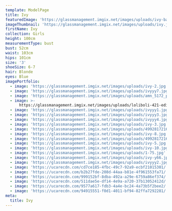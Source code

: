```yaml
---
template: ModelPage
title: Ivy
featuredImage: 'https://glassmanagement.imgix.net/images/uploads/ivy-banner.jpg'
imageThumbnail: 'https://glassmanagement.imgix.net/images/uploads/ivy.jpg'
firstName: Ivy
collection: Girls
height: 100cm
measurementType: bust
bust: 52cm
waist: 103cm
hips: 101cm
size: '3'
shoeSize: 6-7
hair: Blonde
eyes: Blue
imagePortfolio:
  - image: 'https://glassmanagement.imgix.net/images/uploads/ivy-2.jpg'
  - image: 'https://glassmanagement.imgix.net/images/uploads/ivyyy7.jpg'
  - image: 'https://glassmanagement.imgix.net/images/uploads/amn_5172_preview.jpg'
  - image: >-
      https://glassmanagement.imgix.net/images/uploads/loliboli-421-edit-2-copy.jpg
  - image: 'https://glassmanagement.imgix.net/images/uploads/ivyyy1.jpg'
  - image: 'https://glassmanagement.imgix.net/images/uploads/ivyyy3.jpg'
  - image: 'https://glassmanagement.imgix.net/images/uploads/ivyyy4.jpg'
  - image: 'https://glassmanagement.imgix.net/images/uploads/ivy-3.jpg'
  - image: 'https://glassmanagement.imgix.net/images/uploads/4992817216__mg_2889.jpg'
  - image: 'https://glassmanagement.imgix.net/images/uploads/ivy-8.jpg'
  - image: 'https://glassmanagement.imgix.net/images/uploads/4992817216__mg_2952.jpg'
  - image: 'https://glassmanagement.imgix.net/images/uploads/ivy-5.jpg'
  - image: 'https://glassmanagement.imgix.net/images/uploads/ivy-10.jpg'
  - image: 'https://glassmanagement.imgix.net/images/uploads/1-75.jpg'
  - image: 'https://glassmanagement.imgix.net/images/uploads/ivy-y66.jpg'
  - image: 'https://glassmanagement.imgix.net/images/uploads/ivyyy2.jpg'
  - image: 'https://ucarecdn.com/cd7ce185-4fbc-49c7-92a9-ecbf21015301/'
  - image: 'https://ucarecdn.com/b2b27fde-208d-44aa-b81e-4f961553fa71/'
  - image: 'https://ucarecdn.com/999152bf-8dba-492a-a29e-6759a86ef374/'
  - image: 'https://ucarecdn.com/511dae5e-df14-4e9a-a720-37b13052412d/'
  - image: 'https://ucarecdn.com/9577a617-fdb3-4a4e-bc24-4a73b5f2bee2/'
  - image: 'https://ucarecdn.com/94915551-f0d1-4011-bf94-82ffa7292281/'
meta:
  title: Ivy
---
```


